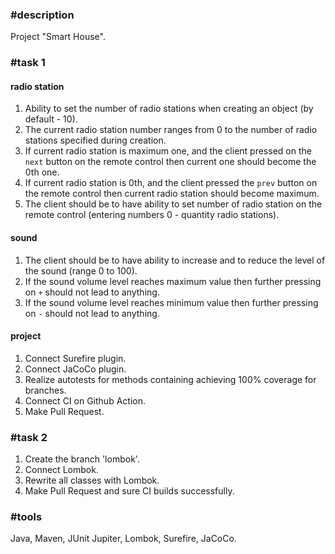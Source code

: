 ### #description
Project "Smart House".

### #task 1
#### radio station
1. Ability to set the number of radio stations when creating an object (by default - 10).
1. The current radio station number ranges from 0 to the number of radio stations specified during creation.
1. If current radio station is maximum one, and the client pressed on the ``next`` button on the remote control
   then current one should become the 0th one.
1. If current radio station is 0th, and the client pressed the ``prev`` button on the remote control then current radio
   station should become maximum.    
1. The client should be to have ability to set number of radio station on the remote control 
   (entering numbers 0 - quantity radio stations).   
   
#### sound
1. The client should be to have ability to increase and to reduce the level of the sound (range 0 to 100).
1. If the sound volume level reaches maximum value
   then further pressing on ``+`` should not lead to anything.
1. If the sound volume level reaches minimum value
then further pressing on ``-`` should not lead to anything.
   
#### project
1. Connect Surefire plugin.
1. Connect JaCoCo plugin.
1. Realize autotests for methods containing 
   achieving 100% coverage for branches.
1. Connect CI on Github Action.
1. Make Pull Request.

### #task 2
1. Create the branch 'lombok'.
1. Connect Lombok.
1. Rewrite all classes with Lombok.
1. Make Pull Request and sure CI builds successfully.

### #tools
Java, Maven, JUnit Jupiter, Lombok, Surefire, JaCoCo.